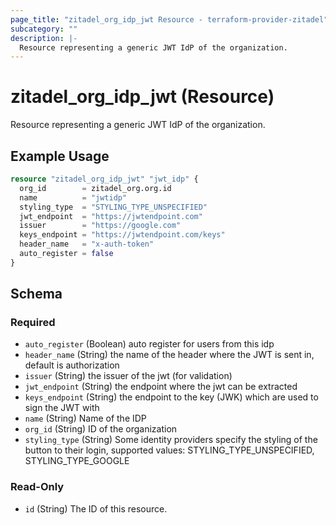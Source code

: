 ```yaml
---
page_title: "zitadel_org_idp_jwt Resource - terraform-provider-zitadel"
subcategory: ""
description: |-
  Resource representing a generic JWT IdP of the organization.
---
```


# zitadel_org_idp_jwt (Resource)

Resource representing a generic JWT IdP of the organization.

## Example Usage

```terraform
resource "zitadel_org_idp_jwt" "jwt_idp" {
  org_id        = zitadel_org.org.id
  name          = "jwtidp"
  styling_type  = "STYLING_TYPE_UNSPECIFIED"
  jwt_endpoint  = "https://jwtendpoint.com"
  issuer        = "https://google.com"
  keys_endpoint = "https://jwtendpoint.com/keys"
  header_name   = "x-auth-token"
  auto_register = false
}
```

<!-- schema generated by tfplugindocs -->
## Schema

### Required

- `auto_register` (Boolean) auto register for users from this idp
- `header_name` (String) the name of the header where the JWT is sent in, default is authorization
- `issuer` (String) the issuer of the jwt (for validation)
- `jwt_endpoint` (String) the endpoint where the jwt can be extracted
- `keys_endpoint` (String) the endpoint to the key (JWK) which are used to sign the JWT with
- `name` (String) Name of the IDP
- `org_id` (String) ID of the organization
- `styling_type` (String) Some identity providers specify the styling of the button to their login, supported values: STYLING_TYPE_UNSPECIFIED, STYLING_TYPE_GOOGLE

### Read-Only

- `id` (String) The ID of this resource.